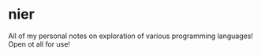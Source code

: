 # nier
All of my personal notes on exploration of various programming languages! Open ot all for use!
